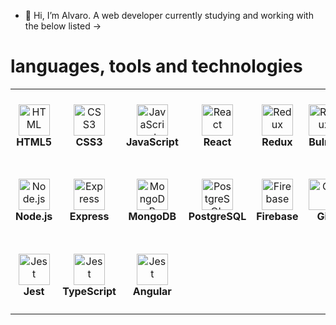 - 👋 Hi, I’m Alvaro. A web developer currently studying and working with the below listed ->

#  languages, tools and technologies

<table>
  <tr>
    <td align="center" height="120" width="120">
      <img
        src="https://cdn.jsdelivr.net/gh/devicons/devicon/icons/html5/html5-plain.svg"
        width="50"
        height="50"
        alt="HTML"
      />
      <br /><strong>HTML5</strong>
    </td>
    <td align="center" height="120" width="120">
      <img
        src="https://cdn.jsdelivr.net/gh/devicons/devicon/icons/css3/css3-plain.svg"
        width="50"
        height="50"
        alt="CSS3"
      />
      <br /><strong>CSS3</strong>
    </td>
    <td align="center" height="120" width="120">
      <img
        src="https://cdn.jsdelivr.net/gh/devicons/devicon/icons/javascript/javascript-plain.svg"
        width="50"
        height="50"
        alt="JavaScript"
      />
      <br /><strong>JavaScript</strong>
    </td>
    <td align="center" height="120" width="120">
      <img
        src="https://cdn.jsdelivr.net/gh/devicons/devicon/icons/react/react-original.svg"
        width="50"
        height="50"
        alt="React"
      />
      <br /><strong>React</strong>
    </td>
    <td align="center" height="120" width="120">
      <img
        src="https://cdn.jsdelivr.net/gh/devicons/devicon/icons/redux/redux-original.svg"
        width="50"
        height="50"
        alt="Redux"
      />
      <br /><strong>Redux</strong>
    </td>
    <td align="center" height="120" width="120">
      <img
        src="https://cdn.jsdelivr.net/gh/devicons/devicon/icons/bulma/bulma-plain.svg"
        width="50"
        height="50"
        alt="Redux"
      />
      <br /><strong>Bulma</strong>
    </td>
    <td align="center" height="120" width="120">
      <img
        src="https://cdn.jsdelivr.net/gh/devicons/devicon/icons/bootstrap/bootstrap-plain.svg"
        width="50"
        height="50"
        alt="Bootstrap"
      />
      <br /><strong>Bootstrap</strong>
    </td>
  </tr>
  <tr>
    <td align="center" height="120" width="120">
      <img
        src="https://cdn.jsdelivr.net/gh/devicons/devicon/icons/nodejs/nodejs-original.svg"
        width="50"
        height="50"
        alt="Node.js"
      />
      <br /><strong>Node.js</strong>
    </td>
    <td align="center" height="120" width="120">
      <img
        src="https://cdn.jsdelivr.net/gh/devicons/devicon/icons/express/express-original.svg"
        width="50"
        height="50"
        alt="Express"
      />
      <br /><strong>Express</strong>
    </td>
    <td align="center" height="120" width="120">
      <img
        src="https://cdn.jsdelivr.net/gh/devicons/devicon/icons/mongodb/mongodb-original.svg"
        width="50"
        height="50"
        alt="MongoDB"
      />
      <br /><strong>MongoDB</strong>
    </td>
    <td align="center" height="120" width="120">
      <img
        src="https://cdn.jsdelivr.net/gh/devicons/devicon/icons/postgresql/postgresql-original.svg"
        width="50"
        height="50"
        alt="PostgreSQL"
      />
      <br /><strong>PostgreSQL</strong>
    </td>
    <td align="center" height="120" width="120">
      <img
        src="https://cdn.jsdelivr.net/gh/devicons/devicon/icons/firebase/firebase-plain.svg"
        width="50"
        height="50"
        alt="Firebase"
      />
      <br /><strong>Firebase</strong>
    </td>
    <td align="center" height="120" width="120">
      <img
        src="https://cdn.jsdelivr.net/gh/devicons/devicon/icons/git/git-original.svg"
        width="50"
        height="50"
        alt="Git"
      />
      <br /><strong>Git</strong>
    </td>
    <td align="center" height="120" width="120">
      <img
        src="https://cdn.jsdelivr.net/gh/devicons/devicon/icons/npm/npm-original-wordmark.svg"
        width="50"
        height="50"
        alt="Npm"
      />
      <br /><strong>Npm</strong>
    </td>
  </tr>
  <tr>
    <td align="center" height="120" width="120">
      <img
        src="https://cdn.jsdelivr.net/gh/devicons/devicon/icons/jest/jest-plain.svg"
        width="50"
        height="50"
        alt="Jest"
      />
      <br /><strong>Jest</strong>
    </td>
        <td align="center" height="120" width="120">
      <img
        src="https://cdn.jsdelivr.net/gh/devicons/devicon/icons/typescript/typescript-original.svg"
        width="50"
        height="50"
        alt="Jest"
      />
      <br /><strong>TypeScript</strong>
    </td>
        <td align="center" height="120" width="120">
      <img
        src="https://cdn.jsdelivr.net/gh/devicons/devicon/icons/angularjs/angularjs-original.svg"
        width="50"
        height="50"
        alt="Jest"
      />
      <br /><strong>Angular</strong>
    </td>
    </tr>
</table>
